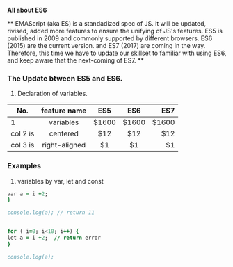 **All about ES6**

** EMAScript (aka ES) is a standadized spec of JS. it will be updated, rivised, added more features to ensure the unifying of JS's features. ES5 is published in 2009 and commonly supported by different browsers. ES6 (2015) are the current version. and ES7 (2017) are coming in the way. Therefore, this time we have to update our skillset to familiar with using ES6, and keep aware that the next-coming of ES7. **

### The Update btween ES5 and ES6.
1. Declaration of variables.

 
 | No.      |    feature name      |   ES5  | ES6  | ES7   | 
 |----------|:--------------------:|:------:|:-----:|-----:|
 | 1 |  variables | $1600 | $1600 | $1600 | $1600 |
 | col 2 is |    centered   |   $12 |  $12  |  $12  |  $12  |
 | col 3 is | right-aligned |    $1 |    $1 |    $1 |    $1 |
  


### Examples
1. variables by var, let and const
  ``` for ( i=0; i<10; i++) {
var a = i +2; 
}

console.log(a); // return 11


for ( i=0; i<10; i++) {
let a = i +2;  // return error 
}

console.log(a);
```
